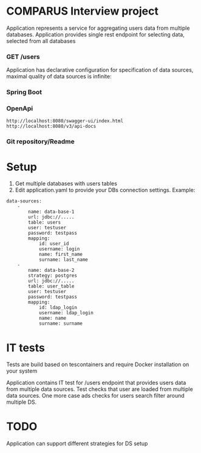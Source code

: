 # COMPARUS Interview project

Application represents a service for aggregating users data from multiple databases. Application
provides single rest endpoint for selecting data, selected from all databases

### GET /users

Application has declarative configuration for specification of data sources, maximal quality
of data sources is infinite:

### Spring Boot

### OpenApi

	http://localhost:8080/swagger-ui/index.html
	http://localhost:8080/v3/api-docs

### Git repository/Readme

# Setup

1. Get multiple databases with users tables
2. Edit application.yaml to provide your DBs connection settings. Example:

```
data-sources:
    - 
        name: data-base-1
        url: jdbc://.....
        table: users
        user: testuser
        password: testpass
        mapping:
            id: user_id
            username: login
            name: first_name
            surname: last_name
    - 
        name: data-base-2
        strategy: postgres
        url: jdbc://.....
        table: user_table
        user: testuser
        password: testpass
        mapping:
            id: ldap_login
            username: ldap_login
            name: name
            surname: surname
```

# IT tests

Tests are build based on tescontainers and
require Docker installation on your system

Application contains IT test for /users endpoint that provides users data from multiple data sources.
Test checks that user are loaded from multiple data sources. 
One more case ads checks for users search filter around
multiple DS.

# TODO

Application can support different strategies for DS setup